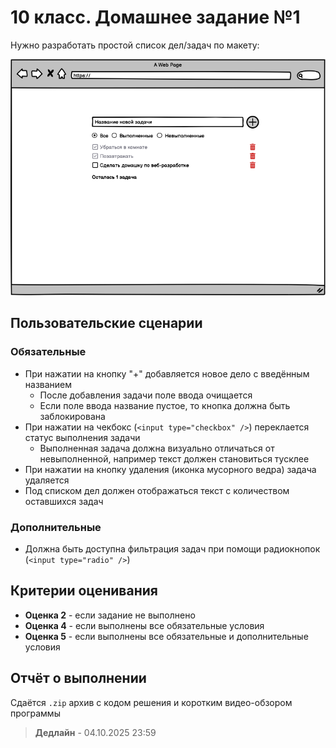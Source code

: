 # 10 класс. Домашнее задание №1

Нужно разработать простой список дел/задач по макету:

<div style="text-align: center;">
  <img src="../slides/public/todo-mockup.png" />
</div>

## Пользовательские сценарии

### Обязательные

- При нажатии на кнопку "+" добавляется новое дело с введённым названием
  - После добавления задачи поле ввода очищается
  - Если поле ввода название пустое, то кнопка должна быть заблокирована
- При нажатии на чекбокс (`<input type="checkbox" />`) переклается статус выполнения задачи
  - Выполненная задача должна визуально отличаться от невыполненной, например текст должен становиться тусклее
- При нажатии на кнопку удаления (иконка мусорного ведра) задача удаляется
- Под списком дел должен отображаться текст c количеством оставшихся задач

### Дополнительные

- Должна быть доступна фильтрация задач при помощи радиокнопок (`<input type="radio" />`)

## Критерии оценивания

- **Оценка 2** - если задание не выполнено
- **Оценка 4** - если выполнены все обязательные условия
- **Оценка 5** - если выполнены все обязательные и дополнительные условия

## Отчёт о выполнении

Сдаётся `.zip` архив с кодом решения и коротким видео-обзором программы

> **Дедлайн** - 04.10.2025 23:59
